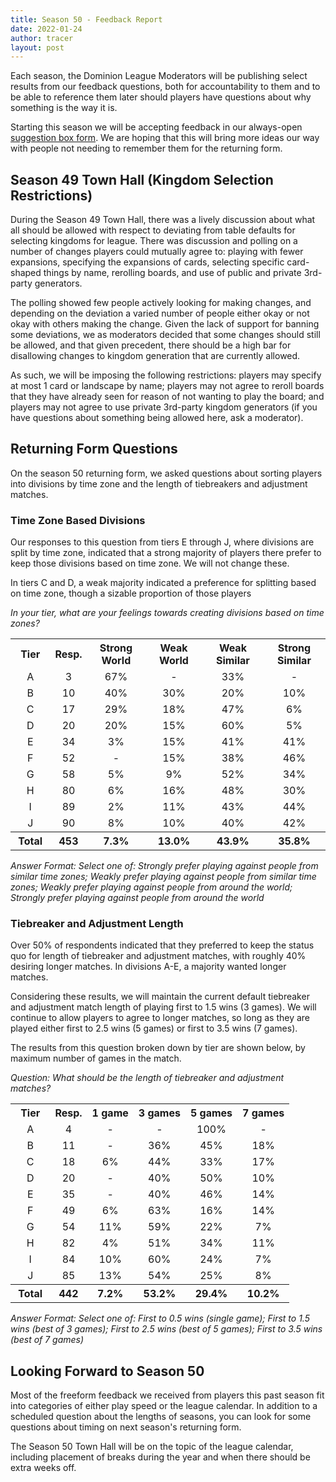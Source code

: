 ```yaml
---
title: Season 50 - Feedback Report
date: 2022-01-24
author: tracer
layout: post
---
```

Each season, the Dominion League Moderators will be publishing select results from our feedback questions, both for accountability to them and to be able to reference them later should players have questions about why something is the way it is.

Starting this season we will be accepting feedback in our always-open [suggestion box form](https://docs.google.com/forms/d/e/1FAIpQLSeSsEFkoOEZK3mQVjeq7hUmZBQVUG70oAMBmJs0VKh_dmN4dQ/viewform). We are hoping that this will bring more ideas our way with people not needing to remember them for the returning form.

## Season 49 Town Hall (Kingdom Selection Restrictions)

During the Season 49 Town Hall, there was a lively discussion about what all should be allowed with respect to deviating from table defaults for selecting kingdoms for league. There was discussion and polling on a number of changes players could mutually agree to: playing with fewer expansions, specifying the expansions of cards, selecting specific card-shaped things by name, rerolling boards, and use of public and private 3rd-party generators.

The polling showed few people actively looking for making changes, and depending on the deviation a varied number of people either okay or not okay with others making the change. Given the lack of support for banning some deviations, we as moderators decided that some changes should still be allowed, and that given precedent, there should be a high bar for disallowing changes to kingdom generation that are currently allowed.

As such, we will be imposing the following restrictions: players may specify at most 1 card or landscape by name; players may not agree to reroll boards that they have already seen for reason of not wanting to play the board; and players may not agree to use private 3rd-party kingdom generators (if you have questions about something being allowed here, ask a moderator).

## Returning Form Questions

On the season 50 returning form, we asked questions about sorting players into divisions by time zone and the length of tiebreakers and adjustment matches.

### Time Zone Based Divisions

Our responses to this question from tiers E through J, where divisions are split by time zone, indicated that a strong majority of players there prefer to keep those divisions based on time zone. We will not change these.

In tiers C and D, a weak majority indicated a preference for splitting based on time zone, though a sizable proportion of those players 

*In your tier, what are your feelings towards creating divisions based on time zones?*

<table><tr><th style="text-align:center">Tier</th><th style="text-align:center">Resp.</th><th style="text-align:center">Strong World</th><th style="text-align:center">Weak World</th><th style="text-align:center">Weak Similar</th><th style="text-align:center">Strong Similar</th></tr><tr><td style="text-align:center">&nbsp;A&nbsp;</td><td style="text-align:center">&nbsp;3&nbsp;</td><td style="text-align:center">&nbsp;67%&nbsp;</td><td style="text-align:center">&nbsp;-&nbsp;</td><td style="text-align:center">&nbsp;33%&nbsp;</td><td style="text-align:center">&nbsp;-&nbsp;</td></tr><tr><td style="text-align:center">&nbsp;B&nbsp;</td><td style="text-align:center">&nbsp;10&nbsp;</td><td style="text-align:center">&nbsp;40%&nbsp;</td><td style="text-align:center">&nbsp;30%&nbsp;</td><td style="text-align:center">&nbsp;20%&nbsp;</td><td style="text-align:center">&nbsp;10%&nbsp;</td></tr><tr><td style="text-align:center">&nbsp;C&nbsp;</td><td style="text-align:center">&nbsp;17&nbsp;</td><td style="text-align:center">&nbsp;29%&nbsp;</td><td style="text-align:center">&nbsp;18%&nbsp;</td><td style="text-align:center">&nbsp;47%&nbsp;</td><td style="text-align:center">&nbsp;6%&nbsp;</td></tr><tr><td style="text-align:center">&nbsp;D&nbsp;</td><td style="text-align:center">&nbsp;20&nbsp;</td><td style="text-align:center">&nbsp;20%&nbsp;</td><td style="text-align:center">&nbsp;15%&nbsp;</td><td style="text-align:center">&nbsp;60%&nbsp;</td><td style="text-align:center">&nbsp;5%&nbsp;</td></tr><tr><td style="text-align:center">&nbsp;E&nbsp;</td><td style="text-align:center">&nbsp;34&nbsp;</td><td style="text-align:center">&nbsp;3%&nbsp;</td><td style="text-align:center">&nbsp;15%&nbsp;</td><td style="text-align:center">&nbsp;41%&nbsp;</td><td style="text-align:center">&nbsp;41%&nbsp;</td></tr><tr><td style="text-align:center">&nbsp;F&nbsp;</td><td style="text-align:center">&nbsp;52&nbsp;</td><td style="text-align:center">&nbsp;-&nbsp;</td><td style="text-align:center">&nbsp;15%&nbsp;</td><td style="text-align:center">&nbsp;38%&nbsp;</td><td style="text-align:center">&nbsp;46%&nbsp;</td></tr><tr><td style="text-align:center">&nbsp;G&nbsp;</td><td style="text-align:center">&nbsp;58&nbsp;</td><td style="text-align:center">&nbsp;5%&nbsp;</td><td style="text-align:center">&nbsp;9%&nbsp;</td><td style="text-align:center">&nbsp;52%&nbsp;</td><td style="text-align:center">&nbsp;34%&nbsp;</td></tr><tr><td style="text-align:center">&nbsp;H&nbsp;</td><td style="text-align:center">&nbsp;80&nbsp;</td><td style="text-align:center">&nbsp;6%&nbsp;</td><td style="text-align:center">&nbsp;16%&nbsp;</td><td style="text-align:center">&nbsp;48%&nbsp;</td><td style="text-align:center">&nbsp;30%&nbsp;</td></tr><tr><td style="text-align:center">&nbsp;I&nbsp;</td><td style="text-align:center">&nbsp;89&nbsp;</td><td style="text-align:center">&nbsp;2%&nbsp;</td><td style="text-align:center">&nbsp;11%&nbsp;</td><td style="text-align:center">&nbsp;43%&nbsp;</td><td style="text-align:center">&nbsp;44%&nbsp;</td></tr><tr><td style="text-align:center">&nbsp;J&nbsp;</td><td style="text-align:center">&nbsp;90&nbsp;</td><td style="text-align:center">&nbsp;8%&nbsp;</td><td style="text-align:center">&nbsp;10%&nbsp;</td><td style="text-align:center">&nbsp;40%&nbsp;</td><td style="text-align:center">&nbsp;42%&nbsp;</td></tr><tr><th style="text-align:center">&nbsp;Total&nbsp;</th><th style="text-align:center">&nbsp;453&nbsp;</th><th style="text-align:center">&nbsp;7.3%&nbsp;</th><th style="text-align:center">&nbsp;13.0%&nbsp;</th><th style="text-align:center">&nbsp;43.9%&nbsp;</th><th style="text-align:center">&nbsp;35.8%&nbsp;</th></tr></table>

*Answer Format: Select one of: Strongly prefer playing against people from similar time zones; Weakly prefer playing against people from similar time zones; Weakly prefer playing against people from around the world; Strongly prefer playing against people from around the world*

### Tiebreaker and Adjustment Length

Over 50% of respondents indicated that they preferred to keep the status quo for length of tiebreaker and adjustment matches, with roughly 40% desiring longer matches. In divisions A-E, a majority wanted longer matches.

Considering these results, we will maintain the current default tiebreaker and adjustment match length of playing first to 1.5 wins (3 games). We will continue to allow players to agree to longer matches, so long as they are played either first to 2.5 wins (5 games) or first to 3.5 wins (7 games).

The results from this question broken down by tier are shown below, by maximum number of games in the match.

*Question: What should be the length of tiebreaker and adjustment matches?*

<table><tr><th style="text-align:center">Tier</th><th style="text-align:center">Resp.</th><th style="text-align:center">1 game</th><th style="text-align:center">3 games</th><th style="text-align:center">5 games</th><th style="text-align:center">7 games</th></tr><tr><td style="text-align:center">&nbsp;A&nbsp;</td><td style="text-align:center">&nbsp;4&nbsp;</td><td style="text-align:center">&nbsp;-&nbsp;</td><td style="text-align:center">&nbsp;-&nbsp;</td><td style="text-align:center">&nbsp;100%&nbsp;</td><td style="text-align:center">&nbsp;-&nbsp;</td></tr><tr><td style="text-align:center">&nbsp;B&nbsp;</td><td style="text-align:center">&nbsp;11&nbsp;</td><td style="text-align:center">&nbsp;-&nbsp;</td><td style="text-align:center">&nbsp;36%&nbsp;</td><td style="text-align:center">&nbsp;45%&nbsp;</td><td style="text-align:center">&nbsp;18%&nbsp;</td></tr><tr><td style="text-align:center">&nbsp;C&nbsp;</td><td style="text-align:center">&nbsp;18&nbsp;</td><td style="text-align:center">&nbsp;6%&nbsp;</td><td style="text-align:center">&nbsp;44%&nbsp;</td><td style="text-align:center">&nbsp;33%&nbsp;</td><td style="text-align:center">&nbsp;17%&nbsp;</td></tr><tr><td style="text-align:center">&nbsp;D&nbsp;</td><td style="text-align:center">&nbsp;20&nbsp;</td><td style="text-align:center">&nbsp;-&nbsp;</td><td style="text-align:center">&nbsp;40%&nbsp;</td><td style="text-align:center">&nbsp;50%&nbsp;</td><td style="text-align:center">&nbsp;10%&nbsp;</td></tr><tr><td style="text-align:center">&nbsp;E&nbsp;</td><td style="text-align:center">&nbsp;35&nbsp;</td><td style="text-align:center">&nbsp;-&nbsp;</td><td style="text-align:center">&nbsp;40%&nbsp;</td><td style="text-align:center">&nbsp;46%&nbsp;</td><td style="text-align:center">&nbsp;14%&nbsp;</td></tr><tr><td style="text-align:center">&nbsp;F&nbsp;</td><td style="text-align:center">&nbsp;49&nbsp;</td><td style="text-align:center">&nbsp;6%&nbsp;</td><td style="text-align:center">&nbsp;63%&nbsp;</td><td style="text-align:center">&nbsp;16%&nbsp;</td><td style="text-align:center">&nbsp;14%&nbsp;</td></tr><tr><td style="text-align:center">&nbsp;G&nbsp;</td><td style="text-align:center">&nbsp;54&nbsp;</td><td style="text-align:center">&nbsp;11%&nbsp;</td><td style="text-align:center">&nbsp;59%&nbsp;</td><td style="text-align:center">&nbsp;22%&nbsp;</td><td style="text-align:center">&nbsp;7%&nbsp;</td></tr><tr><td style="text-align:center">&nbsp;H&nbsp;</td><td style="text-align:center">&nbsp;82&nbsp;</td><td style="text-align:center">&nbsp;4%&nbsp;</td><td style="text-align:center">&nbsp;51%&nbsp;</td><td style="text-align:center">&nbsp;34%&nbsp;</td><td style="text-align:center">&nbsp;11%&nbsp;</td></tr><tr><td style="text-align:center">&nbsp;I&nbsp;</td><td style="text-align:center">&nbsp;84&nbsp;</td><td style="text-align:center">&nbsp;10%&nbsp;</td><td style="text-align:center">&nbsp;60%&nbsp;</td><td style="text-align:center">&nbsp;24%&nbsp;</td><td style="text-align:center">&nbsp;7%&nbsp;</td></tr><tr><td style="text-align:center">&nbsp;J&nbsp;</td><td style="text-align:center">&nbsp;85&nbsp;</td><td style="text-align:center">&nbsp;13%&nbsp;</td><td style="text-align:center">&nbsp;54%&nbsp;</td><td style="text-align:center">&nbsp;25%&nbsp;</td><td style="text-align:center">&nbsp;8%&nbsp;</td></tr><tr><th style="text-align:center">&nbsp;Total&nbsp;</th><th style="text-align:center">&nbsp;442&nbsp;</th><th style="text-align:center">&nbsp;7.2%&nbsp;</th><th style="text-align:center">&nbsp;53.2%&nbsp;</th><th style="text-align:center">&nbsp;29.4%&nbsp;</th><th style="text-align:center">&nbsp;10.2%&nbsp;</th></tr></table>

*Answer Format: Select one of: First to 0.5 wins (single game); First to 1.5 wins (best of 3 games); First to 2.5 wins (best of 5 games); First to 3.5 wins (best of 7 games)*

## Looking Forward to Season 50

Most of the freeform feedback we received from players this past season fit into categories of either play speed or the league calendar. In addition to a scheduled question about the lengths of seasons, you can look for some questions about timing on next season's returning form.

The Season 50 Town Hall will be on the topic of the league calendar, including placement of breaks during the year and when there should be extra weeks off.